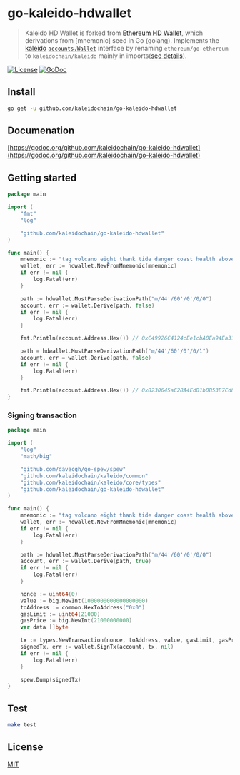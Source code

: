 # go-kaleido-hdwallet

> Kaleido HD Wallet is forked from [Ethereum HD Wallet](https://github.com/miguelmota/go-ethereum-hdwallet), which derivations from [mnemonic] seed in Go (golang). Implements the [kaleido](https://github.com/kaleidochain/kaleido) [`accounts.Wallet`](https://github.com/kaleidochain/kaleido/blob/master/accounts/accounts.go) interface by renaming `ethereum/go-ethereum` to `kaleidochain/kaleido` mainly in imports([see details](https://github.com/kaleidochain/go-kaleido-hdwallet/commit/0b0e8151540affa3c184d960f081db1e48c991d6)).

[![License](http://img.shields.io/badge/license-MIT-blue.svg)](https://raw.githubusercontent.com/miguelmota/go-ethereum-hdwallet/master/LICENSE) [![GoDoc](https://godoc.org/github.com/kaleidochain/go-kaleido-hdwallet?status.svg)](https://godoc.org/github.com/kaleidochain/go-kaleido-hdwallet)

## Install

```bash
go get -u github.com/kaleidochain/go-kaleido-hdwallet
```

## Documenation

[https://godoc.org/github.com/kaleidochain/go-kaleido-hdwallet](https://godoc.org/github.com/kaleidochain/go-kaleido-hdwallet)

## Getting started

```go
package main

import (
	"fmt"
	"log"

	"github.com/kaleidochain/go-kaleido-hdwallet"
)

func main() {
	mnemonic := "tag volcano eight thank tide danger coast health above argue embrace heavy"
	wallet, err := hdwallet.NewFromMnemonic(mnemonic)
	if err != nil {
		log.Fatal(err)
	}

	path := hdwallet.MustParseDerivationPath("m/44'/60'/0'/0/0")
	account, err := wallet.Derive(path, false)
	if err != nil {
		log.Fatal(err)
	}

	fmt.Println(account.Address.Hex()) // 0xC49926C4124cEe1cbA0Ea94Ea31a6c12318df947

	path = hdwallet.MustParseDerivationPath("m/44'/60'/0'/0/1")
	account, err = wallet.Derive(path, false)
	if err != nil {
		log.Fatal(err)
	}

	fmt.Println(account.Address.Hex()) // 0x8230645aC28A4EdD1b0B53E7Cd8019744E9dD559
}
```

### Signing transaction

```go
package main

import (
	"log"
	"math/big"

	"github.com/davecgh/go-spew/spew"
	"github.com/kaleidochain/kaleido/common"
	"github.com/kaleidochain/kaleido/core/types"
	"github.com/kaleidochain/go-kaleido-hdwallet"
)

func main() {
	mnemonic := "tag volcano eight thank tide danger coast health above argue embrace heavy"
	wallet, err := hdwallet.NewFromMnemonic(mnemonic)
	if err != nil {
		log.Fatal(err)
	}

	path := hdwallet.MustParseDerivationPath("m/44'/60'/0'/0/0")
	account, err := wallet.Derive(path, true)
	if err != nil {
		log.Fatal(err)
	}

	nonce := uint64(0)
	value := big.NewInt(1000000000000000000)
	toAddress := common.HexToAddress("0x0")
	gasLimit := uint64(21000)
	gasPrice := big.NewInt(21000000000)
	var data []byte

	tx := types.NewTransaction(nonce, toAddress, value, gasLimit, gasPrice, data)
	signedTx, err := wallet.SignTx(account, tx, nil)
	if err != nil {
		log.Fatal(err)
	}

	spew.Dump(signedTx)
}
```

## Test

```bash
make test
```

## License

[MIT](LICENSE)
